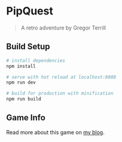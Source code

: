 # PipQuest

> A retro adventure by Gregor Terrill

## Build Setup

``` bash
# install dependencies
npm install

# serve with hot reload at localhost:8080
npm run dev

# build for production with minification
npm run build
```

## Game Info

Read more about this game on [my blog](http://www.gregorterrill.com/blog/2017/pipquest-a-vue-experiment).
